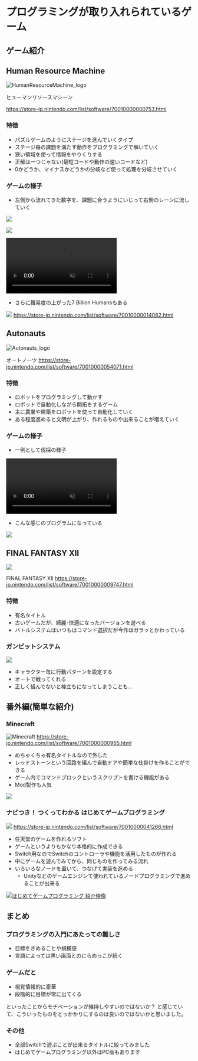 # プログラミングが取り入れられているゲーム

## ゲーム紹介

## Human Resource Machine

![HumanResourceMachine_logo](images/HumanResourceMachine_logo.png)

ヒューマンリソースマシーン

https://store-jp.nintendo.com/list/software/70010000000753.html

### 特徴

- パズルゲームのようにステージを進んでいくタイプ
- ステージ毎の課題を満たす動作をプログラミングで解いていく
- 狭い領域を使って情報をやりくりする
- 正解は一つじゃない(最短コードや動作の速いコードなど)
- 0かどうか、マイナスかどうかの分岐など使って処理を分岐させていく

### ゲームの様子

- 左側から流れてきた数字を、課題に合うようにいじって右側のレーンに流していく

![](images/HumanResouceMachine_stage.png)

![](images/HumanResouceMachine_error.png)

<div><video controls src="https://user-images.githubusercontent.com/11056457/222556994-98ffa2b6-95e9-46b5-b528-08f9d9a53b36.mp4
" muted="false"></video></div>

- さらに難易度の上がった7 Billion Humansもある

![](images/7_billion.png)
https://store-jp.nintendo.com/list/software/70010000014082.html

## Autonauts

![Autonauts_logo](images/Autonauts_logo.png)

オートノーツ
https://store-jp.nintendo.com/list/software/70010000054071.html

### 特徴

- ロボットをプログラミングして動かす
- ロボットで自動化しながら開拓をするゲーム
- 主に農業や建築をロボットを使って自動化していく
- ある程度進めると文明が上がり、作れるものや出来ることが増えていく

### ゲームの様子

- 一例として伐採の様子

<div><video controls src="https://user-images.githubusercontent.com/11056457/222589627-8a2ca342-44fb-4690-a193-56d944ebc803.mp4" muted="false"></video></div>

- こんな感じのプログラムになっている

![](./images/Autonauts_prog.jpg)

## FINAL FANTASY XII

![](images/FF12_logo.png)

FINAL FANTASY XII
https://store-jp.nintendo.com/list/software/70010000009747.html

### 特徴

- 有名タイトル
- 古いゲームだが、綺麗･快適になったバージョンを遊べる
- バトルシステムはいつもはコマンド選択だが今作はガラッとかわっている

### ガンビットシステム

![](images/FF12_Gambits.png)

- キャラクター毎に行動パターンを設定する
- オートで戦ってくれる
- 正しく組んでないと棒立ちになってしまうことも…

## 番外編(簡単な紹介)

### Minecraft

![Minecraft](images/Minecraft_logo.png)
https://store-jp.nintendo.com/list/software/7001000000965.html

- めちゃくちゃ有名タイトルなので外した
- レッドストーンという回路を組んで自動ドアや簡単な仕掛けを作ることができる
- ゲーム内でコマンドブロックというスクリプトを書ける機能がある
- Mod製作も人気

![](images/Minecraft_command_block.png)

### ナビつき！ つくってわかる はじめてゲームプログラミング

![](images/Nintendo_navi_logo.png)
https://store-jp.nintendo.com/list/software/70010000041266.html

- 任天堂のゲームを作れるソフト
- ゲームというよりもかなり本格的に作成できる
- Switch用なのでSwitchのコントローラや機能を活用したものが作れる
- 中にゲームを遊んでみてから、同じものを作ってみる流れ
- いろいろなノードを置いて、つなげて実装を進める
  - Unityなどのゲームエンジンて使われているノードプログラミングで進めることが出来る

[![はじめてゲームプログラミング 紹介映像](http://img.youtube.com/vi/N9SvKfrmwUw/0.jpg)](https://www.youtube.com/watch?v=N9SvKfrmwUw)

## まとめ

### プログラミングの入門にあたっての難しさ

- 目標をきめることや規模感
- 言語によっては黒い画面とのにらめっこが続く

### ゲームだと

- 視覚情報的に豪華
- 段階的に目標が常に出てくる

といったことからモチベーションが維持しやすいのではないか？
と感じていて、こういったものをとっかかりにするのは良いのではないかと思いました。

### その他

- 全部Switchで遊ぶことが出来るタイトルに絞ってみました
- はじめてゲームプログラミング以外はPC版もあります
